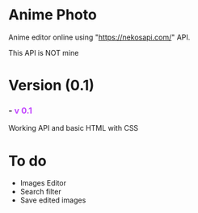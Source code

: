 # Anime Photo

Anime editor online using "https://nekosapi.com/" API.

This API is NOT mine

# Version (0.1)

### - <span style="color: #c248ff">v 0.1</span>

Working API and basic HTML with CSS

# To do

- Images Editor
- Search filter
- Save edited images
